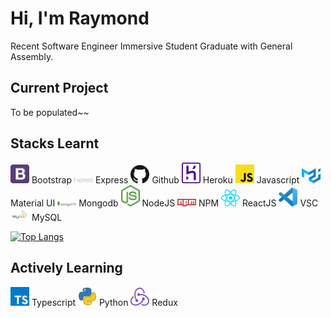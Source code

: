 # Hi, I'm Raymond

Recent Software Engineer Immersive Student Graduate with General Assembly. 

## Current Project

To be populated~~

## Stacks Learnt

<img src="SVGimages/bootstrap.svg" width="30"/> Bootstrap <img src="SVGimages/express.svg" width="30"/> Express <img src="SVGimages/github-icon.svg" width="30"/> Github <img src="SVGimages/heroku-icon.svg" width="30"/> Heroku <img src="SVGimages/javascript.svg" width="30"/> Javascript <img src="SVGimages/material-ui.svg" width="30"/> Material UI <img src="SVGimages/mongodb.svg" width="30"/> Mongodb <img src="SVGimages/nodejs-icon.svg" width="30"/> NodeJS <img src="SVGimages/npm.svg" width="30"/> NPM <img src="SVGimages/react.svg" width="30"/> ReactJS <img src="SVGimages/visual-studio-code.svg" width="30"/> VSC <img src="SVGimages/MySQL-Logo.svg" width="30"> MySQL 

[![Top Langs](https://github-readme-stats.vercel.app/api/top-langs/?username=raymondseah&layout=compact&langs_count=10&theme=dracula)](https://github.com/raymondseah/github-readme-stats)

## Actively Learning

<img src="SVGimages/typescript-icon.svg" width="30"> Typescript <img src="SVGimages/python.svg" width="30"> Python <img src="SVGimages/redux.svg" width="30"> Redux 
